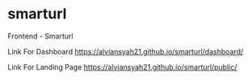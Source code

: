 # smarturl
Frontend - Smarturl

Link For Dashboard
https://alviansyah21.github.io/smarturl/dashboard/


Link For Landing Page
https://alviansyah21.github.io/smarturl/public/